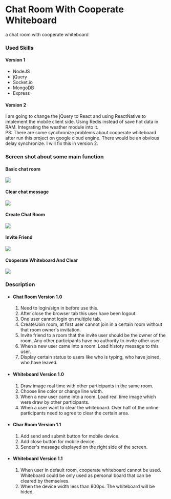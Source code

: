 # Chat Room With Cooperate Whiteboard
a chat room with cooperate whiteboard

### Used Skills
#### Version 1
* NodeJS
* jQuery
* Socket.io
* MongoDB
* Express
#### Version 2
I am going to change the jQuery to React and using ReactNative to implement the mobile client side. Using Redis instead of save hot data in RAM. Integrating the weather module into it.  
PS: There are some synchronize problems about cooperate whiteboard after run this project on google cloud engine. There would be an obvious delay synchronize. I will fix this in version 2.

### Screen shot about some main function

#### Basic chat room      
![](http://odfbxgsva.bkt.clouddn.com/chat_basic.gif)
    
#### Clear chat message
![](http://odfbxgsva.bkt.clouddn.com/clear_chat.gif)    
   
#### Create Chat Room
![](http://od6hvn95f.bkt.clouddn.com/create_room.gif)

#### Invite Friend
![](http://odfbxgsva.bkt.clouddn.com/invite_friend.gif)

#### Cooperate Whiteboard And Clear
![](http://odfbxgsva.bkt.clouddn.com/whiteboard.gif)

### Description
* #### Chat Room Version 1.0 
  1. Need to login/sign in before use this.
  2. After close the browser tab this user have been logout.
  3. One user cannot login on multiple tab.
  4. Create/Join room, at first user cannot join in a certain room without that room owner's invitation.
  5. Invite friend to a room that the invite user should be the owner of the room. Any other participants have no authority to invite other user.
  6. When a new user came into a room. Load histoty message to this user.
  7. Display certain status to users like who is typing, who have joined, who have leaved.
* #### Whiteboard Version 1.0
  1. Draw image real time with other participants in the same room.
  2. Choose line color or change line width.
  3. When a new user came into a room. Load real time image which were draw by other participants.
  4. When a user want to clear the whiteboard. Over half of the online participants need to agree to clear the certain area.
* #### Char Room Version 1.1
  1. Add send and submit button for mobile device.
  2. Add close button for mobile device.
  4. Sender's message displayed on the right side of the screen.
* #### Whiteboard Version 1.1
  1. When user in default room, cooperate whiteboard cannot be used. Whiteboard could be only used as personal board that can be cleared by themselves.
  2. When the device width less than 800px. The whiteboard will be hided.
